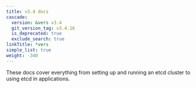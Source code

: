 ```yaml
---
title: v3.4 docs
cascade:
  version: &vers v3.4
  git_version_tag: v3.4.16
  is_deprecated: true
  exclude_search: true
linkTitle: *vers
simple_list: true
weight: -340
---
```


These docs cover everything from setting up and running an etcd cluster to using
etcd in applications.
